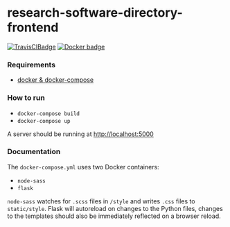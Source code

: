 # research-software-directory-frontend
[![TravisCIBadge](https://travis-ci.org/research-software-directory/frontend.svg?branch=master)](https://travis-ci.org/research-software-directory/frontend)
[![Docker badge](https://dockerbuildbadges.quelltext.eu/status.svg?organization=rsdnlesc&repository=frontend)](https://hub.docker.com/r/rsdnlesc/frontend/)
### Requirements
* [docker & docker-compose](https://docs.docker.com/compose/install/)

### How to run
* `docker-compose build`
* `docker-compose up`

A server should be running at [http://localhost:5000](http://localhost:5000)

### Documentation
The `docker-compose.yml` uses two Docker containers:
* `node-sass`
* `flask`

`node-sass` watches for `.scss` files in `/style` and writes `.css` files to `static/style`.
Flask will autoreload on changes to the Python files, changes to the templates should also
be immediately reflected on a browser reload.
